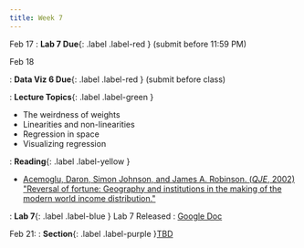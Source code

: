 ```yaml
---
title: Week 7
---
```


Feb 17
: **Lab 7 Due**{: .label .label-red } (submit before 11:59 PM)

Feb 18

: **Data Viz 6 Due**{: .label .label-red } (submit before class)

: **Lecture Topics**{: .label .label-green }
 - The weirdness of weights
 - Linearities and non-linearities
 - Regression in space
 - Visualizing regression

: **Reading**{: .label .label-yellow }
 - [Acemoglu, Daron, Simon Johnson, and James A. Robinson.  (*QJE*, 2002) "Reversal of fortune: Geography and institutions in the making of the modern world income distribution."
][1]

: **Lab 7**{: .label .label-blue } Lab 7 Released
  : [Google Doc]()

Feb 21:
: **Section**{: .label .label-purple }[TBD](#)

[1]: https://academic.oup.com/qje/article/117/4/1231/1875948
